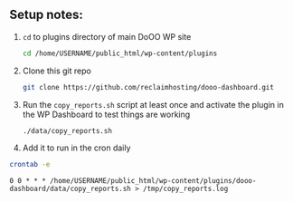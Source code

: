 ## Setup notes:

1. `cd` to plugins directory of main DoOO WP site
    ```bash
    cd /home/USERNAME/public_html/wp-content/plugins
    ```

2. Clone this git repo
    ```bash
    git clone https://github.com/reclaimhosting/dooo-dashboard.git
    ```

3. Run the `copy_reports.sh` script at least once and activate the plugin in the WP Dashboard to test things are working
   ```bash
   ./data/copy_reports.sh
   ```

4. Add it to run in the cron daily
```bash
crontab -e
```

```
0 0 * * * /home/USERNAME/public_html/wp-content/plugins/dooo-dashboard/data/copy_reports.sh > /tmp/copy_reports.log
```
